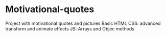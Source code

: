 # Motivational-quotes
Project with motivational quotes and pictures
Basic HTML
CSS: advanced transform and animate effects
JS: Arrays and Objec methods
